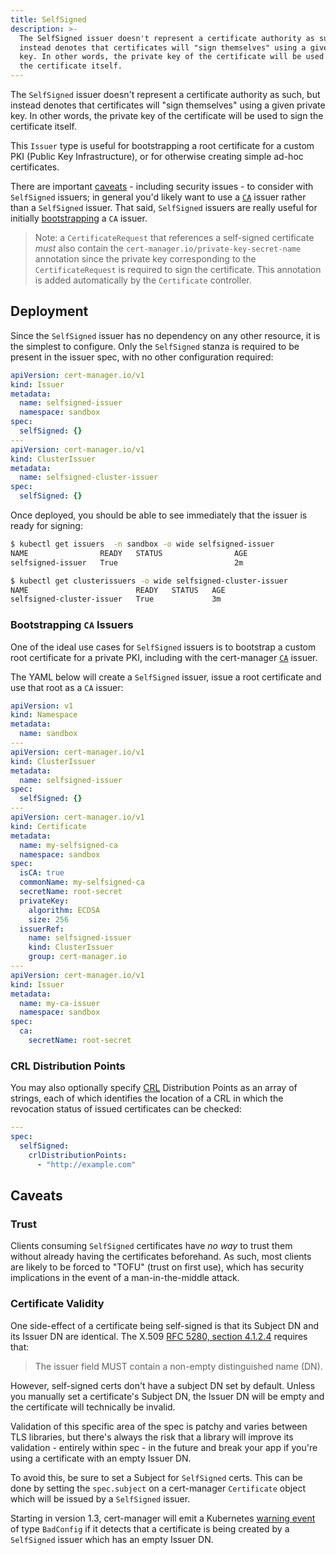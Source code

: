 ```yaml
---
title: SelfSigned
description: >-
  The SelfSigned issuer doesn't represent a certificate authority as such, but
  instead denotes that certificates will "sign themselves" using a given private
  key. In other words, the private key of the certificate will be used to sign
  the certificate itself.
---
```


The `SelfSigned` issuer doesn't represent a certificate authority as such, but
instead denotes that certificates will "sign themselves" using a given private
key. In other words, the private key of the certificate will be used to sign the
certificate itself.

This `Issuer` type is useful for bootstrapping a root certificate for a custom
PKI (Public Key Infrastructure), or for otherwise creating simple ad-hoc
certificates.

There are important [caveats](#caveats) - including security issues - to
consider with `SelfSigned` issuers; in general you'd likely want to use a
[`CA`](../ca/) issuer rather than a `SelfSigned` issuer. That said, `SelfSigned`
issuers are really useful for initially
[bootstrapping](#bootstrapping-ca-issuers) a `CA` issuer.

> Note: a `CertificateRequest` that references a self-signed certificate _must_
> also contain the `cert-manager.io/private-key-secret-name` annotation since
> the private key corresponding to the `CertificateRequest` is required to sign
> the certificate. This annotation is added automatically by the `Certificate`
> controller.

## Deployment

Since the `SelfSigned` issuer has no dependency on any other resource, it is the
simplest to configure. Only the `SelfSigned` stanza is required to be present in
the issuer spec, with no other configuration required:

```yaml
apiVersion: cert-manager.io/v1
kind: Issuer
metadata:
  name: selfsigned-issuer
  namespace: sandbox
spec:
  selfSigned: {}
---
apiVersion: cert-manager.io/v1
kind: ClusterIssuer
metadata:
  name: selfsigned-cluster-issuer
spec:
  selfSigned: {}
```

Once deployed, you should be able to see immediately that the issuer is ready
for signing:

```bash
$ kubectl get issuers  -n sandbox -o wide selfsigned-issuer
NAME                READY   STATUS                AGE
selfsigned-issuer   True                          2m

$ kubectl get clusterissuers -o wide selfsigned-cluster-issuer
NAME                        READY   STATUS   AGE
selfsigned-cluster-issuer   True             3m
```

### Bootstrapping `CA` Issuers

One of the ideal use cases for `SelfSigned` issuers is to bootstrap a custom
root certificate for a private PKI, including with the cert-manager
[`CA`](../ca/) issuer.

The YAML below will create a `SelfSigned` issuer, issue a root certificate and
use that root as a `CA` issuer:

```yaml
apiVersion: v1
kind: Namespace
metadata:
  name: sandbox
---
apiVersion: cert-manager.io/v1
kind: ClusterIssuer
metadata:
  name: selfsigned-issuer
spec:
  selfSigned: {}
---
apiVersion: cert-manager.io/v1
kind: Certificate
metadata:
  name: my-selfsigned-ca
  namespace: sandbox
spec:
  isCA: true
  commonName: my-selfsigned-ca
  secretName: root-secret
  privateKey:
    algorithm: ECDSA
    size: 256
  issuerRef:
    name: selfsigned-issuer
    kind: ClusterIssuer
    group: cert-manager.io
---
apiVersion: cert-manager.io/v1
kind: Issuer
metadata:
  name: my-ca-issuer
  namespace: sandbox
spec:
  ca:
    secretName: root-secret
```

### CRL Distribution Points

You may also optionally specify
[CRL](https://en.wikipedia.org/wiki/Certificate_revocation_list) Distribution
Points as an array of strings, each of which identifies the location of a CRL in
which the revocation status of issued certificates can be checked:

```yaml
---
spec:
  selfSigned:
    crlDistributionPoints:
      - "http://example.com"
```

## Caveats

### Trust

Clients consuming `SelfSigned` certificates have _no way_ to trust them without
already having the certificates beforehand. As such, most clients are likely to
be forced to "TOFU" (trust on first use), which has security implications in the
event of a man-in-the-middle attack.

### Certificate Validity

One side-effect of a certificate being self-signed is that its Subject DN and
its Issuer DN are identical. The X.509
[RFC 5280, section 4.1.2.4](https://tools.ietf.org/html/rfc5280#section-4.1.2.4)
requires that:

> The issuer field MUST contain a non-empty distinguished name (DN).

However, self-signed certs don't have a subject DN set by default. Unless you
manually set a certificate's Subject DN, the Issuer DN will be empty and the
certificate will technically be invalid.

Validation of this specific area of the spec is patchy and varies between TLS
libraries, but there's always the risk that a library will improve its
validation - entirely within spec - in the future and break your app if you're
using a certificate with an empty Issuer DN.

To avoid this, be sure to set a Subject for `SelfSigned` certs. This can be done
by setting the `spec.subject` on a cert-manager `Certificate` object which will
be issued by a `SelfSigned` issuer.

Starting in version 1.3, cert-manager will emit a Kubernetes
[warning event](https://github.com/jetstack/cert-manager/blob/45befd86966c563663d18848943a1066d9681bf8/pkg/controller/certificaterequests/selfsigned/selfsigned.go#L140)
of type `BadConfig` if it detects that a certificate is being created by a
`SelfSigned` issuer which has an empty Issuer DN.
